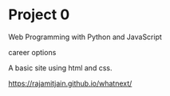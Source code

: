 # Project 0

Web Programming with Python and JavaScript 

career options 

A basic site using html and css.

https://rajamitjain.github.io/whatnext/
